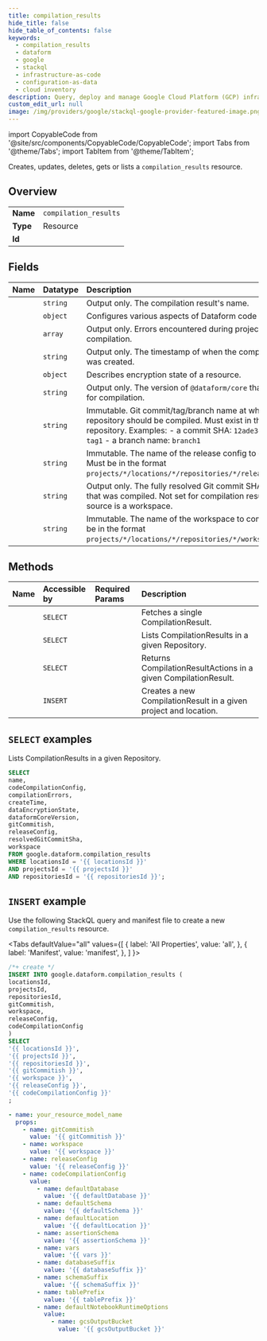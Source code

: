 ```yaml
---
title: compilation_results
hide_title: false
hide_table_of_contents: false
keywords:
  - compilation_results
  - dataform
  - google
  - stackql
  - infrastructure-as-code
  - configuration-as-data
  - cloud inventory
description: Query, deploy and manage Google Cloud Platform (GCP) infrastructure and resources using SQL
custom_edit_url: null
image: /img/providers/google/stackql-google-provider-featured-image.png
---
```


import CopyableCode from '@site/src/components/CopyableCode/CopyableCode';
import Tabs from '@theme/Tabs';
import TabItem from '@theme/TabItem';

Creates, updates, deletes, gets or lists a <code>compilation_results</code> resource.

## Overview
<table><tbody>
<tr><td><b>Name</b></td><td><code>compilation_results</code></td></tr>
<tr><td><b>Type</b></td><td>Resource</td></tr>
<tr><td><b>Id</b></td><td><CopyableCode code="google.dataform.compilation_results" /></td></tr>
</tbody></table>

## Fields
| Name | Datatype | Description |
|:-----|:---------|:------------|
| <CopyableCode code="name" /> | `string` | Output only. The compilation result's name. |
| <CopyableCode code="codeCompilationConfig" /> | `object` | Configures various aspects of Dataform code compilation. |
| <CopyableCode code="compilationErrors" /> | `array` | Output only. Errors encountered during project compilation. |
| <CopyableCode code="createTime" /> | `string` | Output only. The timestamp of when the compilation result was created. |
| <CopyableCode code="dataEncryptionState" /> | `object` | Describes encryption state of a resource. |
| <CopyableCode code="dataformCoreVersion" /> | `string` | Output only. The version of `@dataform/core` that was used for compilation. |
| <CopyableCode code="gitCommitish" /> | `string` | Immutable. Git commit/tag/branch name at which the repository should be compiled. Must exist in the remote repository. Examples: - a commit SHA: `12ade345` - a tag: `tag1` - a branch name: `branch1` |
| <CopyableCode code="releaseConfig" /> | `string` | Immutable. The name of the release config to compile. Must be in the format `projects/*/locations/*/repositories/*/releaseConfigs/*`. |
| <CopyableCode code="resolvedGitCommitSha" /> | `string` | Output only. The fully resolved Git commit SHA of the code that was compiled. Not set for compilation results whose source is a workspace. |
| <CopyableCode code="workspace" /> | `string` | Immutable. The name of the workspace to compile. Must be in the format `projects/*/locations/*/repositories/*/workspaces/*`. |

## Methods
| Name | Accessible by | Required Params | Description |
|:-----|:--------------|:----------------|:------------|
| <CopyableCode code="get" /> | `SELECT` | <CopyableCode code="compilationResultsId, locationsId, projectsId, repositoriesId" /> | Fetches a single CompilationResult. |
| <CopyableCode code="list" /> | `SELECT` | <CopyableCode code="locationsId, projectsId, repositoriesId" /> | Lists CompilationResults in a given Repository. |
| <CopyableCode code="query" /> | `SELECT` | <CopyableCode code="compilationResultsId, locationsId, projectsId, repositoriesId" /> | Returns CompilationResultActions in a given CompilationResult. |
| <CopyableCode code="create" /> | `INSERT` | <CopyableCode code="locationsId, projectsId, repositoriesId" /> | Creates a new CompilationResult in a given project and location. |

## `SELECT` examples

Lists CompilationResults in a given Repository.

```sql
SELECT
name,
codeCompilationConfig,
compilationErrors,
createTime,
dataEncryptionState,
dataformCoreVersion,
gitCommitish,
releaseConfig,
resolvedGitCommitSha,
workspace
FROM google.dataform.compilation_results
WHERE locationsId = '{{ locationsId }}'
AND projectsId = '{{ projectsId }}'
AND repositoriesId = '{{ repositoriesId }}'; 
```

## `INSERT` example

Use the following StackQL query and manifest file to create a new <code>compilation_results</code> resource.

<Tabs
    defaultValue="all"
    values={[
        { label: 'All Properties', value: 'all', },
        { label: 'Manifest', value: 'manifest', },
    ]
}>
<TabItem value="all">

```sql
/*+ create */
INSERT INTO google.dataform.compilation_results (
locationsId,
projectsId,
repositoriesId,
gitCommitish,
workspace,
releaseConfig,
codeCompilationConfig
)
SELECT 
'{{ locationsId }}',
'{{ projectsId }}',
'{{ repositoriesId }}',
'{{ gitCommitish }}',
'{{ workspace }}',
'{{ releaseConfig }}',
'{{ codeCompilationConfig }}'
;
```
</TabItem>
<TabItem value="manifest">

```yaml
- name: your_resource_model_name
  props:
    - name: gitCommitish
      value: '{{ gitCommitish }}'
    - name: workspace
      value: '{{ workspace }}'
    - name: releaseConfig
      value: '{{ releaseConfig }}'
    - name: codeCompilationConfig
      value:
        - name: defaultDatabase
          value: '{{ defaultDatabase }}'
        - name: defaultSchema
          value: '{{ defaultSchema }}'
        - name: defaultLocation
          value: '{{ defaultLocation }}'
        - name: assertionSchema
          value: '{{ assertionSchema }}'
        - name: vars
          value: '{{ vars }}'
        - name: databaseSuffix
          value: '{{ databaseSuffix }}'
        - name: schemaSuffix
          value: '{{ schemaSuffix }}'
        - name: tablePrefix
          value: '{{ tablePrefix }}'
        - name: defaultNotebookRuntimeOptions
          value:
            - name: gcsOutputBucket
              value: '{{ gcsOutputBucket }}'

```
</TabItem>
</Tabs>
